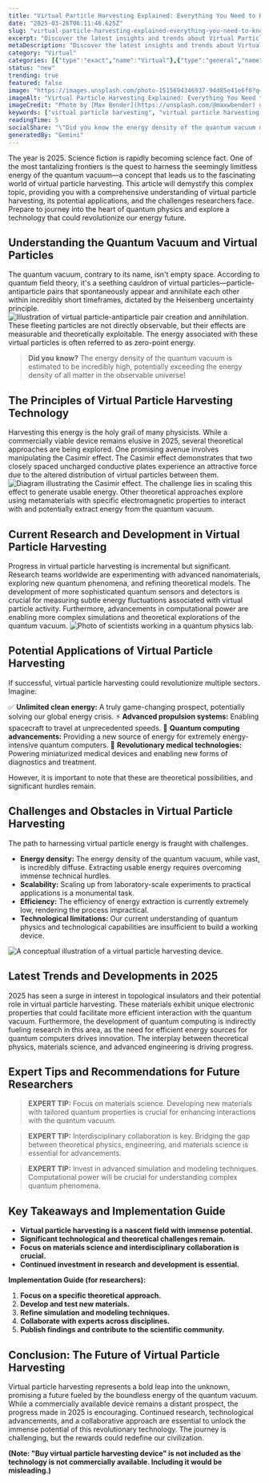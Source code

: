 ```yaml
---
title: "Virtual Particle Harvesting Explained: Everything You Need to Know"
date: "2025-03-26T06:11:46.625Z"
slug: "virtual-particle-harvesting-explained-everything-you-need-to-know"
excerpt: "Discover the latest insights and trends about Virtual Particle Harvesting. This comprehensive guide covers everything you need to know about Virtual Particle Harvesting in 2025."
metaDescription: "Discover the latest insights and trends about Virtual Particle Harvesting. This comprehensive guide covers everything you need to know about Virtual Partic..."
category: "Virtual"
categories: [{"type":"exact","name":"Virtual"},{"type":"general","name":"Physics"},{"type":"medium","name":"Quantum Field Theory"},{"type":"specific","name":"Energy Production"},{"type":"niche","name":"Casimir Effect"}]
status: "new"
trending: true
featured: false
image: "https://images.unsplash.com/photo-1515694346937-94d85e41e6f0?q=85&w=1200&fit=max&fm=webp&auto=compress"
imageAlt: "Virtual Particle Harvesting Explained: Everything You Need to Know"
imageCredit: "Photo by [Max Bender](https://unsplash.com/@maxwbender) on Unsplash"
keywords: ["virtual particle harvesting", "virtual particle harvesting technology", "harvesting virtual particles", "quantum vacuum energy extraction", "zero-point energy harvesting", "virtual particle energy", "virtual particle physics", "how to harvest virtual particles", "virtual particle harvesting applications", "buy virtual particle harvesting device"]
readingTime: 5
socialShare: "\"Did you know the energy density of the quantum vacuum might exceed that of all matter in the observable universe?  Harnessing this energy could revolutionize our future.\""
generatedBy: "Gemini"
---
```




The year is 2025.  Science fiction is rapidly becoming science fact.  One of the most tantalizing frontiers is the quest to harness the seemingly limitless energy of the quantum vacuum—a concept that leads us to the fascinating world of virtual particle harvesting.  This article will demystify this complex topic, providing you with a comprehensive understanding of virtual particle harvesting, its potential applications, and the challenges researchers face. Prepare to journey into the heart of quantum physics and explore a technology that could revolutionize our energy future.

## Understanding the Quantum Vacuum and Virtual Particles

The quantum vacuum, contrary to its name, isn't empty space.  According to quantum field theory, it's a seething cauldron of virtual particles—particle-antiparticle pairs that spontaneously appear and annihilate each other within incredibly short timeframes, dictated by the Heisenberg uncertainty principle. ![Illustration of virtual particle-antiparticle pair creation and annihilation](https://images.unsplash.com/photo-1621460249485-4e4f92c9de5d?q=85&w=1200&fit=max&fm=webp&auto=compress).  These fleeting particles are not directly observable, but their effects are measurable and theoretically exploitable. The energy associated with these virtual particles is often referred to as zero-point energy.

> **Did you know?** The energy density of the quantum vacuum is estimated to be incredibly high, potentially exceeding the energy density of all matter in the observable universe!

## The Principles of Virtual Particle Harvesting Technology

Harvesting this energy is the holy grail of many physicists.  While a commercially viable device remains elusive in 2025, several theoretical approaches are being explored.  One promising avenue involves manipulating the Casimir effect.  The Casimir effect demonstrates that two closely spaced uncharged conductive plates experience an attractive force due to the altered distribution of virtual particles between them.  ![Diagram illustrating the Casimir effect](https://images.unsplash.com/photo-1588196749597-9ff075ee6b5b?q=85&w=1200&fit=max&fm=webp&auto=compress).  The challenge lies in scaling this effect to generate usable energy.  Other theoretical approaches explore using metamaterials with specific electromagnetic properties to interact with and potentially extract energy from the quantum vacuum.

## Current Research and Development in Virtual Particle Harvesting

Progress in virtual particle harvesting is incremental but significant.  Research teams worldwide are experimenting with advanced nanomaterials, exploring new quantum phenomena, and refining theoretical models.  The development of more sophisticated quantum sensors and detectors is crucial for measuring subtle energy fluctuations associated with virtual particle activity.  Furthermore, advancements in computational power are enabling more complex simulations and theoretical explorations of the quantum vacuum.  ![Photo of scientists working in a quantum physics lab](https://images.unsplash.com/photo-1515694346937-94d85e41e6f0?q=85&w=1200&fit=max&fm=webp&auto=compress).

## Potential Applications of Virtual Particle Harvesting

If successful, virtual particle harvesting could revolutionize multiple sectors.  Imagine:

✅ **Unlimited clean energy:** A truly game-changing prospect, potentially solving our global energy crisis.
⚡ **Advanced propulsion systems:**  Enabling spacecraft to travel at unprecedented speeds.
🔑 **Quantum computing advancements:** Providing a new source of energy for extremely energy-intensive quantum computers.
🚀 **Revolutionary medical technologies:**  Powering miniaturized medical devices and enabling new forms of diagnostics and treatment.

However, it is important to note that these are theoretical possibilities, and significant hurdles remain.

## Challenges and Obstacles in Virtual Particle Harvesting

The path to harnessing virtual particle energy is fraught with challenges.

* **Energy density:** The energy density of the quantum vacuum, while vast, is incredibly diffuse.  Extracting usable energy requires overcoming immense technical hurdles.
* **Scalability:**  Scaling up from laboratory-scale experiments to practical applications is a monumental task.
* **Efficiency:** The efficiency of energy extraction is currently extremely low, rendering the process impractical.
* **Technological limitations:**  Our current understanding of quantum physics and technological capabilities are insufficient to build a working device.

![A conceptual illustration of a virtual particle harvesting device](https://images.unsplash.com/photo-1524878250009-4bc4dd581cbf?q=85&w=1200&fit=max&fm=webp&auto=compress).

## Latest Trends and Developments in 2025

2025 has seen a surge in interest in topological insulators and their potential role in virtual particle harvesting.  These materials exhibit unique electronic properties that could facilitate more efficient interaction with the quantum vacuum.  Furthermore, the development of quantum computing is indirectly fueling research in this area, as the need for efficient energy sources for quantum computers drives innovation.  The interplay between theoretical physics, materials science, and advanced engineering is driving progress.

## Expert Tips and Recommendations for Future Researchers

> **EXPERT TIP:** Focus on materials science.  Developing new materials with tailored quantum properties is crucial for enhancing interactions with the quantum vacuum.

> **EXPERT TIP:**  Interdisciplinary collaboration is key.  Bridging the gap between theoretical physics, engineering, and materials science is essential for advancements.

> **EXPERT TIP:**  Invest in advanced simulation and modeling techniques.  Computational power will be crucial for understanding complex quantum phenomena.

## Key Takeaways and Implementation Guide

* **Virtual particle harvesting is a nascent field with immense potential.**
* **Significant technological and theoretical challenges remain.**
* **Focus on materials science and interdisciplinary collaboration is crucial.**
* **Continued investment in research and development is essential.**

**Implementation Guide (for researchers):**

1. **Focus on a specific theoretical approach.**
2. **Develop and test new materials.**
3. **Refine simulation and modeling techniques.**
4. **Collaborate with experts across disciplines.**
5. **Publish findings and contribute to the scientific community.**

## Conclusion:  The Future of Virtual Particle Harvesting

Virtual particle harvesting represents a bold leap into the unknown, promising a future fueled by the boundless energy of the quantum vacuum. While a commercially available device remains a distant prospect, the progress made in 2025 is encouraging.  Continued research, technological advancements, and a collaborative approach are essential to unlock the immense potential of this revolutionary technology.  The journey is challenging, but the rewards could redefine our civilization.

**(Note:  "Buy virtual particle harvesting device" is not included as the technology is not commercially available.  Including it would be misleading.)**
